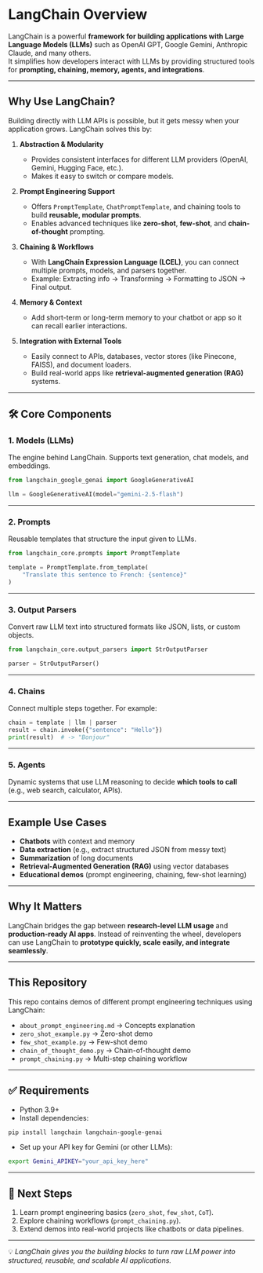 # LangChain Overview

LangChain is a powerful **framework for building applications with Large Language Models (LLMs)** such as OpenAI GPT, Google Gemini, Anthropic Claude, and many others.  
It simplifies how developers interact with LLMs by providing structured tools for **prompting, chaining, memory, agents, and integrations**.

---

## Why Use LangChain?

Building directly with LLM APIs is possible, but it gets messy when your application grows. LangChain solves this by:

1. **Abstraction & Modularity**  
   - Provides consistent interfaces for different LLM providers (OpenAI, Gemini, Hugging Face, etc.).  
   - Makes it easy to switch or compare models.

2. **Prompt Engineering Support**  
   - Offers `PromptTemplate`, `ChatPromptTemplate`, and chaining tools to build **reusable, modular prompts**.  
   - Enables advanced techniques like **zero-shot**, **few-shot**, and **chain-of-thought** prompting.

3. **Chaining & Workflows**  
   - With **LangChain Expression Language (LCEL)**, you can connect multiple prompts, models, and parsers together.  
   - Example: Extracting info → Transforming → Formatting to JSON → Final output.

4. **Memory & Context**  
   - Add short-term or long-term memory to your chatbot or app so it can recall earlier interactions.  

5. **Integration with External Tools**  
   - Easily connect to APIs, databases, vector stores (like Pinecone, FAISS), and document loaders.  
   - Build real-world apps like **retrieval-augmented generation (RAG)** systems.

---

## 🛠 Core Components

### 1. **Models (LLMs)**
The engine behind LangChain. Supports text generation, chat models, and embeddings.

```python
from langchain_google_genai import GoogleGenerativeAI

llm = GoogleGenerativeAI(model="gemini-2.5-flash")
````

---

### 2. **Prompts**

Reusable templates that structure the input given to LLMs.

```python
from langchain_core.prompts import PromptTemplate

template = PromptTemplate.from_template(
    "Translate this sentence to French: {sentence}"
)
```

---

### 3. **Output Parsers**

Convert raw LLM text into structured formats like JSON, lists, or custom objects.

```python
from langchain_core.output_parsers import StrOutputParser

parser = StrOutputParser()
```

---

### 4. **Chains**

Connect multiple steps together. For example:

```python
chain = template | llm | parser
result = chain.invoke({"sentence": "Hello"})
print(result)  # -> "Bonjour"
```

---

### 5. **Agents**

Dynamic systems that use LLM reasoning to decide **which tools to call** (e.g., web search, calculator, APIs).

---

## Example Use Cases

* **Chatbots** with context and memory
* **Data extraction** (e.g., extract structured JSON from messy text)
* **Summarization** of long documents
* **Retrieval-Augmented Generation (RAG)** using vector databases
* **Educational demos** (prompt engineering, chaining, few-shot learning)

---

## Why It Matters

LangChain bridges the gap between **research-level LLM usage** and **production-ready AI apps**.
Instead of reinventing the wheel, developers can use LangChain to **prototype quickly, scale easily, and integrate seamlessly**.

---

## This Repository

This repo contains demos of different prompt engineering techniques using LangChain:

* `about_prompt_engineering.md` → Concepts explanation
* `zero_shot_example.py` → Zero-shot demo
* `few_shot_example.py` → Few-shot demo
* `chain_of_thought_demo.py` → Chain-of-thought demo
* `prompt_chaining.py` → Multi-step chaining workflow

---

## ✅ Requirements

* Python 3.9+
* Install dependencies:

```bash
pip install langchain langchain-google-genai
```

* Set up your API key for Gemini (or other LLMs):

```bash
export Gemini_APIKEY="your_api_key_here"
```

---

## 🌟 Next Steps

1. Learn prompt engineering basics (`zero_shot`, `few_shot`, `CoT`).
2. Explore chaining workflows (`prompt_chaining.py`).
3. Extend demos into real-world projects like chatbots or data pipelines.

---

💡 *LangChain gives you the building blocks to turn raw LLM power into structured, reusable, and scalable AI applications.*
